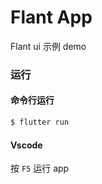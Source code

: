 # Flant App

Flant ui 示例 demo

### 运行

#### 命令行运行

```sh
$ flutter run
```

#### Vscode

按 `F5` 运行 app
